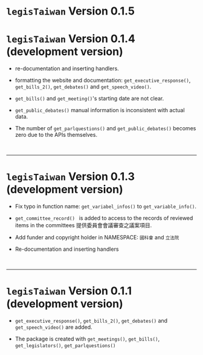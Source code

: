 # `legisTaiwan` Version 0.1.5





# `legisTaiwan` Version 0.1.4 (development version)

* re-documentation and inserting handlers.

* formatting the website and documentation:  `get_executive_response()`, `get_bills_2()`, `get_debates()` and `get_speech_video()`.

* `get_bills()` and `get_meeting()`'s starting date are not clear. 

* `get_public_debates()` manual information is inconsistent with actual data.

* The number of  `get_parlquestions()` and `get_public_debates()` becomes zero due to the APIs themselves.
 

<br> 

------

# `legisTaiwan` Version 0.1.3 (development version)

* Fix typo in function name: `get_variabel_infos()` to `get_variable_info()`.

* `get_committee_record() ` is added to access to the records of reviewed items in the committees 提供委員會會議審查之議案項目.

* Add funder and copyright holder in NAMESPACE: `國科會` and `立法院`

* Re-documentation and inserting handlers

<br> 

------

# `legisTaiwan` Version 0.1.1 (development version)

* `get_executive_response()`, `get_bills_2()`, `get_debates()` and `get_speech_video()` are added.

* The package is created with `get_meetings()`, `get_bills()`, `get_legislators()`, `get_parlquestions()`

<br> 

